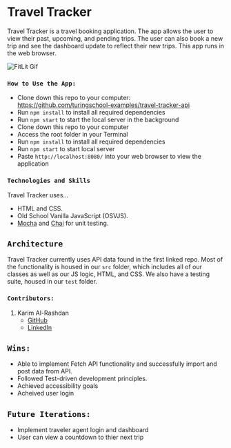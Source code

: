 # Travel Tracker


Travel Tracker is a travel booking application. The app allows the user to view their past, upcoming, and pending trips. The user can also book a new trip and see the dashboard update to reflect their new trips. This app runs in the web browser.

![FitLit Gif](https://media.giphy.com/media/mvRT91AYuHUzd3oBvE/giphy.gif)
### `How to Use the App:`

- Clone down this repo to your computer: https://github.com/turingschool-examples/travel-tracker-api
- Run `npm install` to install all required dependencies
- Run `npm start` to start the local server in the background
- Clone down this repo to your computer
- Access the root folder in your Terminal
- Run `npm install` to install all required dependencies
- Run `npm start` to start local server  
- Paste `http://localhost:8080/` into your web browser to view the application 

### `Technologies and Skills`

Travel Tracker uses...
* HTML and CSS.
* Old School Vanilla JavaScript (OSVJS).
* [Mocha](https://mochajs.org/) and [Chai](https://www.chaijs.com/) for unit testing. 

## `Architecture`
Travel Tracker currently uses API data found in the first linked repo. Most of the functionality is housed in our `src` folder, which includes all of our classes as well as our JS logic, HTML, and CSS. We also have a testing suite, housed in our `test` folder.


### `Contributors:`
1. Karim Al-Rashdan
    * [GitHub](https://github.com/KarimAl-Rashdan)
    * [LinkedIn](https://www.linkedin.com/in/karimal-rashdan/)


## `Wins:`
- Able to implement Fetch API functionality and successfully import and post data from API.
- Followed Test-driven development principles.
- Achieved accessibility goals
- Acheived user login

## `Future Iterations:`

- Implement traveler agent login and dashboard
- User can view a countdown to thier next trip